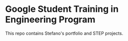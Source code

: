 # Google Student Training in Engineering Program

This repo contains Stefano's portfolio and STEP projects.
